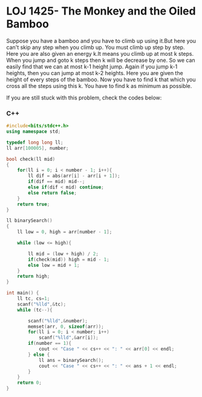 # LOJ 1425- The Monkey and the Oiled Bamboo

Suppose you have a bamboo and you have to climb up using it.But here you can't skip any step when you climb up.
You must climb up step by step. Here you are also given an energy k.It means you climb up at most k steps.
When you jump and goto k steps then k will be decrease by one. So we can easily find that we can at most k-1 height jump.
Again if you jump k-1 heights, then you can jump at most k-2 heights.
Here you are given the height of every steps of the bamboo. Now you have to find k that which you cross all the steps using this k.
You have to find k as minimum as possible. 


If you are still stuck with this problem, check the codes below:

### C++ 

```c++
#include<bits/stdc++.h>
using namespace std;

typedef long long ll;
ll arr[100005], number;

bool check(ll mid)
{
    for(ll i = 0; i < number - 1; i++){
        ll dif = abs(arr[i] - arr[i + 1]);
        if(dif == mid) mid--;
        else if(dif < mid) continue;
        else return false;
    }
    return true;
}

ll binarySearch()
{
    ll low = 0, high = arr[number - 1];

    while (low <= high){

        ll mid = (low + high) / 2;
        if(check(mid)) high = mid - 1;
        else low = mid + 1;
    }
    return high;
}

int main() {
    ll tc, cs=1;
    scanf("%lld",&tc);
    while (tc--){

        scanf("%lld",&number);
        memset(arr, 0, sizeof(arr));
        for(ll i = 0; i < number; i++)
            scanf("%lld",&arr[i]);
        if(number == 1){
            cout << "Case " << cs++ << ": " << arr[0] << endl;
        } else {
            ll ans = binarySearch();
            cout << "Case " << cs++ << ": " << ans + 1 << endl;
        }   
    }
    return 0;
}
```
